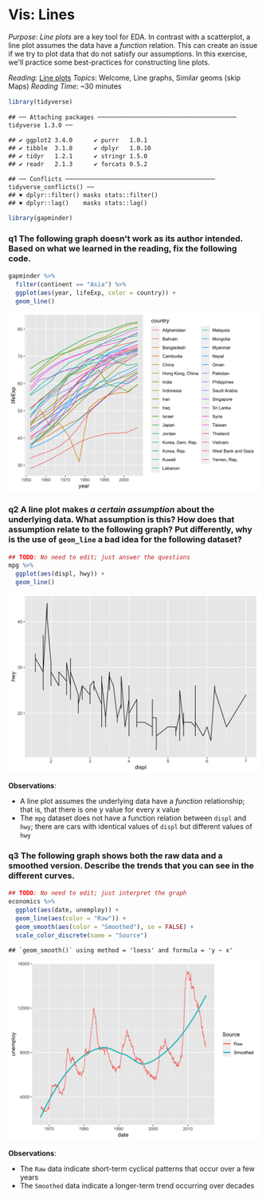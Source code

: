 
# Vis: Lines

*Purpose*: *Line plots* are a key tool for EDA. In contrast with a scatterplot,
a line plot assumes the data have a *function* relation. This can create an
issue if we try to plot data that do not satisfy our assumptions. In this
exercise, we'll practice some best-practices for constructing line plots.

*Reading*: [Line plots](https://rstudio.cloud/learn/primers/3.6)
*Topics*: Welcome, Line graphs, Similar geoms (skip Maps)
*Reading Time*: ~30 minutes




```r
library(tidyverse)
```

```
## ── Attaching packages ─────────────────────────────────────── tidyverse 1.3.0 ──
```

```
## ✔ ggplot2 3.4.0      ✔ purrr   1.0.1 
## ✔ tibble  3.1.8      ✔ dplyr   1.0.10
## ✔ tidyr   1.2.1      ✔ stringr 1.5.0 
## ✔ readr   2.1.3      ✔ forcats 0.5.2
```

```
## ── Conflicts ────────────────────────────────────────── tidyverse_conflicts() ──
## ✖ dplyr::filter() masks stats::filter()
## ✖ dplyr::lag()    masks stats::lag()
```

```r
library(gapminder)
```

### __q1__ The following graph doesn't work as its author intended. Based on what we learned in the reading, fix the following code.


```r
gapminder %>%
  filter(continent == "Asia") %>%
  ggplot(aes(year, lifeExp, color = country)) +
  geom_line()
```

<img src="d21-e-vis05-lines-solution_files/figure-html/q1-task-1.png" width="672" />

### __q2__ A line plot makes *a certain assumption* about the underlying data. What assumption is this? How does that assumption relate to the following graph? Put differently, why is the use of `geom_line` a bad idea for the following dataset?


```r
## TODO: No need to edit; just answer the questions
mpg %>%
  ggplot(aes(displ, hwy)) +
  geom_line()
```

<img src="d21-e-vis05-lines-solution_files/figure-html/q2-vis-1.png" width="672" />

**Observations**:
- A line plot assumes the underlying data have a *function* relationship; that is, that there is one y value for every x value
- The `mpg` dataset does not have a function relation between `displ` and `hwy`; there are cars with identical values of `displ` but different values of `hwy`

### __q3__ The following graph shows both the raw data and a smoothed version. Describe the trends that you can see in the different curves.


```r
## TODO: No need to edit; just interpret the graph
economics %>%
  ggplot(aes(date, unemploy)) +
  geom_line(aes(color = "Raw")) +
  geom_smooth(aes(color = "Smoothed"), se = FALSE) +
  scale_color_discrete(name = "Source")
```

```
## `geom_smooth()` using method = 'loess' and formula = 'y ~ x'
```

<img src="d21-e-vis05-lines-solution_files/figure-html/q3-task-1.png" width="672" />

**Observations**:
- The `Raw` data indicate short-term cyclical patterns that occur over a few years
- The `Smoothed` data indicate a longer-term trend occurring over decades

<!-- include-exit-ticket -->
